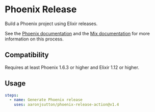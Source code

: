 # Phoenix Release

Build a Phoenix project using Elixir releases.

See the [Phoenix documentation](https://hexdocs.pm/phoenix/releases.html) and the [Mix documentation](https://hexdocs.pm/mix/Mix.Tasks.Release.html) for more information on this process.

## Compatibility

Requires at least Phoenix 1.6.3 or higher and Elixir 1.12 or higher.

## Usage

```yaml
steps:
  - name: Generate Phoenix release
    uses: aaronjsutton/phoenix-release-action@v1.4
```
